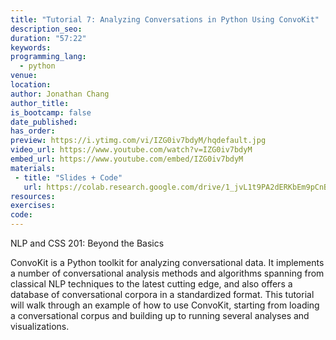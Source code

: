 ```yaml
---
title: "Tutorial 7: Analyzing Conversations in Python Using ConvoKit"
description_seo:
duration: "57:22"
keywords:
programming_lang:
  - python
venue:
location:
author: Jonathan Chang
author_title: 
is_bootcamp: false
date_published:
has_order:
preview: https://i.ytimg.com/vi/IZG0iv7bdyM/hqdefault.jpg
video_url: https://www.youtube.com/watch?v=IZG0iv7bdyM
embed_url: https://www.youtube.com/embed/IZG0iv7bdyM
materials:
 - title: "Slides + Code"
   url: https://colab.research.google.com/drive/1_jvL1t9PA2dERKbEm9pCnBS0sbW7B1AW?usp=sharing
resources:
exercises:
code:
---
```


NLP and CSS 201: Beyond the Basics

ConvoKit is a Python toolkit for analyzing conversational data. It implements a number of conversational analysis methods and algorithms spanning from classical NLP techniques to the latest cutting edge, and also offers a database of conversational corpora in a standardized format. This tutorial will walk through an example of how to use ConvoKit, starting from loading a conversational corpus and building up to running several analyses and visualizations.

